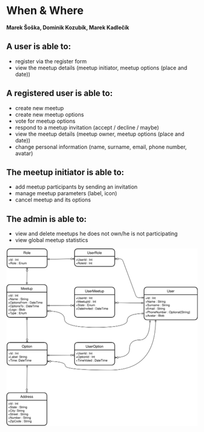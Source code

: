 # When & Where
**Marek Šoška, Dominik Kozubík, Marek Kadlečík**

## A user is able to:
- register via the register form
- view the meetup details (meetup initiator, meetup options (place and date))

## A registered user is able to:
- create new meetup
- create new meetup options
- vote for meetup options
- respond to a meetup invitation (accept / decline / maybe)
- view the meetup details (meetup owner, meetup options (place and date))
- change personal information (name, surname, email, phone number, avatar)

## The meetup initiator is able to:
- add meetup participants by sending an invitation
- manage meetup parameters (label, icon)
- cancel meetup and its options

## The admin is able to:
- view and delete meetups he does not own/he is not participating 
- view global meetup statistics  

![ERD diagram](https://github.com/mksoska/when-and-where/blob/dal/WhenAndWhere_DAL_ERD.svg)

